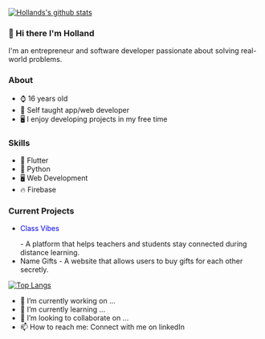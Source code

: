 [![Hollands's github stats](https://github-readme-stats.vercel.app/api?username=HollandPleskac&count_private=true)](https://github.com/HollandPleskac/github-readme-stats)


### 👋 Hi there I'm Holland

I'm an entrepreneur and software developer passionate about solving real-world problems.

### About

- ⌚ 16 years old
- 🌱 Self taught app/web developer
- 🖥️ I enjoy developing projects in my free time

### Skills

- 📱 Flutter
- 🐍 Python
- 🖥️ Web Development
- 🔥 Firebase

### Current Projects

- <p style = color:blue>Class Vibes</p> - A platform that helps teachers and students stay connected during distance learning.
- Name Gifts - A website that allows users to buy gifts for each other secretly.



[![Top Langs](https://github-readme-stats.vercel.app/api/top-langs/?username=HollandPleskac)](https://github.com/HollandPleskac/github-readme-stats)




- 🔭 I’m currently working on ...
- 🌱 I’m currently learning ...
- 👯 I’m looking to collaborate on ...
- 📫 How to reach me: Connect with me on linkedIn

<!--
**HollandPleskac/HollandPleskac** is a ✨ _special_ ✨ repository because its `README.md` (this file) appears on your GitHub profile.

Here are some ideas to get you started:

- 🔭 I’m currently working on ...
- 🌱 I’m currently learning ...
- 👯 I’m looking to collaborate on ...
- 🤔 I’m looking for help with ...
- 💬 Ask me about ...
- 📫 How to reach me: ...
- 😄 Pronouns: ...
- ⚡ Fun fact: ...
-->
